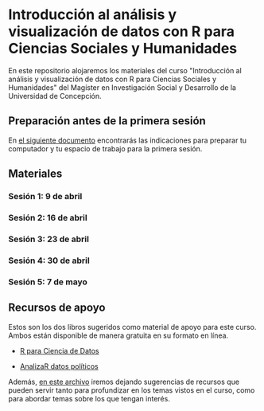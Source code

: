 # Introducción al análisis y visualización de datos con R para Ciencias Sociales y Humanidades

En este repositorio alojaremos los materiales del curso "Introducción al análisis y visualización de datos con R para Ciencias Sociales y Humanidades" del Magíster en Investigación Social y Desarrollo de la Universidad de Concepción.

## Preparación antes de la primera sesión

En [el siguiente documento](https://github.com/rivaquiroga/curso-r-udec-2021/blob/main/preparacion.md) encontrarás las indicaciones para preparar tu computador y tu espacio de trabajo para la primera sesión.

## Materiales

### Sesión 1: 9 de abril

### Sesión 2: 16 de abril

### Sesión 3: 23 de abril

### Sesión 4: 30 de abril

### Sesión 5: 7 de mayo


## Recursos de apoyo

Estos son los dos libros sugeridos como material de apoyo para este curso. Ambos están disponible de manera gratuita en su formato en línea.

- [R para Ciencia de Datos](https://es.r4ds.hadley.nz/)  

- [AnalizaR datos políticos](https://arcruz0.github.io/libroadp/)


Además, [en este archivo](https://github.com/rivaquiroga/curso-r-udec-2021/blob/master/recursos-adicionales.md) iremos dejando sugerencias de recursos que pueden servir tanto para profundizar en los temas vistos en el curso, como para abordar temas sobre los que tengan interés.
